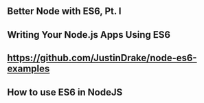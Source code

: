 ## Better Node with ES6, Pt. I

## Writing Your Node.js Apps Using ES6

## https://github.com/JustinDrake/node-es6-examples

## How to use ES6 in NodeJS